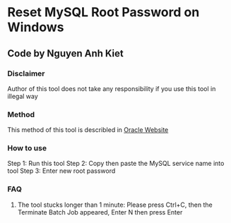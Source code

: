 # Reset MySQL Root Password on Windows
## Code by Nguyen Anh Kiet
### Disclaimer
Author of this tool does not take any responsibility if you use this tool in illegal way

### Method
This method of this tool is describled in [Oracle Website](https://dev.mysql.com/doc/refman/8.0/en/resetting-permissions.html)

### How to use
Step 1: Run this tool
Step 2: Copy then paste the MySQL service name into tool
Step 3: Enter new root password

### FAQ
1. The tool stucks longer than 1 minute: Please press Ctrl+C, then the Terminate Batch Job appeared, Enter N then press Enter